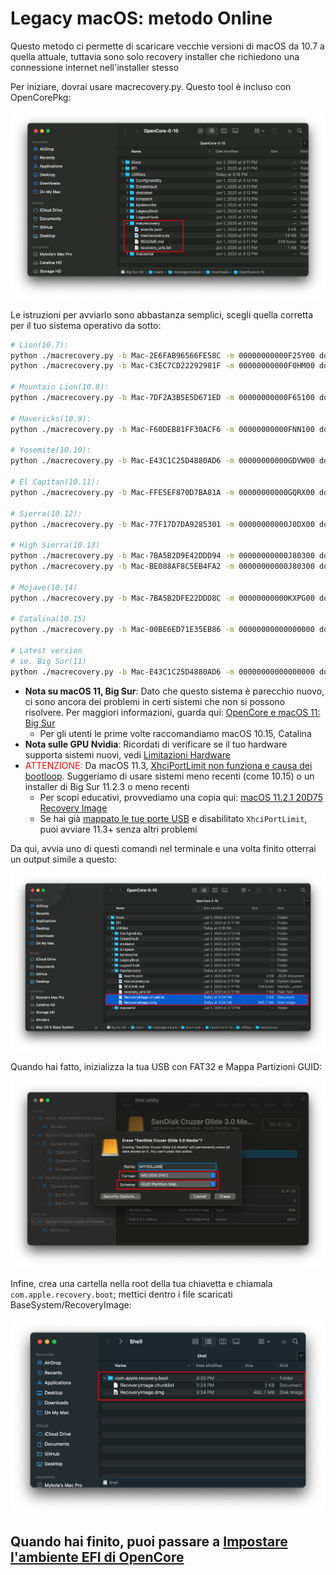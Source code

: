 # Legacy macOS: metodo Online

Questo metodo ci permette di scaricare vecchie versioni di macOS da 10.7 a quella attuale, tuttavia sono solo recovery installer che richiedono una connessione internet nell'installer stesso

Per iniziare, dovrai usare macrecovery.py. Questo tool è incluso con OpenCorePkg:

![](../images/installer-guide/legacy-mac-install-md/macrecovery.png)

Le istruzioni per avviarlo sono abbastanza semplici, scegli quella corretta per il tuo sistema operativo da sotto:

```sh
# Lion(10.7):
python ./macrecovery.py -b Mac-2E6FAB96566FE58C -m 00000000000F25Y00 download
python ./macrecovery.py -b Mac-C3EC7CD22292981F -m 00000000000F0HM00 download

# Mountain Lion(10.8):
python ./macrecovery.py -b Mac-7DF2A3B5E5D671ED -m 00000000000F65100 download

# Mavericks(10.9):
python ./macrecovery.py -b Mac-F60DEB81FF30ACF6 -m 00000000000FNN100 download

# Yosemite(10.10):
python ./macrecovery.py -b Mac-E43C1C25D4880AD6 -m 00000000000GDVW00 download

# El Capitan(10.11):
python ./macrecovery.py -b Mac-FFE5EF870D7BA81A -m 00000000000GQRX00 download

# Sierra(10.12):
python ./macrecovery.py -b Mac-77F17D7DA9285301 -m 00000000000J0DX00 download

# High Sierra(10.13)
python ./macrecovery.py -b Mac-7BA5B2D9E42DDD94 -m 00000000000J80300 download
python ./macrecovery.py -b Mac-BE088AF8C5EB4FA2 -m 00000000000J80300 download

# Mojave(10.14)
python ./macrecovery.py -b Mac-7BA5B2DFE22DDD8C -m 00000000000KXPG00 download

# Catalina(10.15)
python ./macrecovery.py -b Mac-00BE6ED71E35EB86 -m 00000000000000000 download

# Latest version
# ie. Big Sur(11)
python ./macrecovery.py -b Mac-E43C1C25D4880AD6 -m 00000000000000000 download
```

* **Nota su macOS 11, Big Sur**: Dato che questo sistema è parecchio nuovo, ci sono ancora dei problemi in certi sistemi che non si possono risolvere. Per maggiori informazioni, guarda qui: [OpenCore e macOS 11: Big Sur](/extras/big-sur.md)
  * Per gli utenti le prime volte raccomandiamo macOS 10.15, Catalina
* **Nota sulle GPU Nvidia**: Ricordati di verificare se il tuo hardware supporta sistemi nuovi, vedi [Limitazioni Hardware](/macos-limits.md)
* <span style="color:red">ATTENZIONE:</span> Da macOS 11.3, [XhciPortLimit non funziona e causa dei bootloop](https://github.com/dortania/bugtracker/issues/162). Suggeriamo di usare sistemi meno recenti (come 10.15) o un installer di Big Sur 11.2.3 o meno recenti
  * Per scopi educativi, provvediamo una copia qui: [macOS 11.2.1 20D75 Recovery Image](https://archive.org/details/base-system_202102)
  * Se hai già [mappato le tue porte USB](/OpenCore-Post-Install/usb/) e disabilitato `XhciPortLimit`, puoi avviare 11.3+ senza altri problemi

Da qui, avvia uno di questi comandi nel terminale e una volta finito otterrai un output simile a questo:

![](../images/installer-guide/legacy-mac-install-md/download-done.png)

Quando hai fatto, inizializza la tua USB con FAT32 e Mappa Partizioni GUID:

![](../images/installer-guide/legacy-mac-install-md/fat32-erase.png)

Infine, crea una cartella nella root della tua chiavetta e chiamala `com.apple.recovery.boot`; mettici dentro i file scaricati BaseSystem/RecoveryImage:

![](../images/installer-guide/legacy-mac-install-md/dmg-chunklist.png)

## Quando hai finito, puoi passare a [Impostare l'ambiente EFI di OpenCore](#impostare-l'ambiente-efi-di-opencore)
